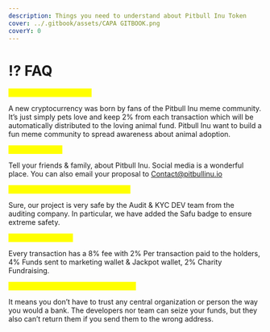 ```yaml
---
description: Things you need to understand about Pitbull Inu Token
cover: ../.gitbook/assets/CAPA GITBOOK.png
coverY: 0
---
```


# ⁉ FAQ

<mark style="color:yellow;">**What is Pitbull Inu Coin?**</mark>

A new cryptocurrency was born by fans of the Pitbull Inu meme community. It’s just simply pets love and keep 2% from each transaction which will be automatically distributed to the loving animal fund. Pitbull Inu want to build a fun meme community to spread awareness about animal adoption.

<mark style="color:yellow;">**How can I help?**</mark>

Tell your friends & family, about Pitbull Inu. Social media is a wonderful place. You can also email your proposal to Contact@pitbullinu.io

<mark style="color:yellow;">**Is the Pitbull Inu project really safe?**</mark>

Sure, our project is very safe by the Audit & KYC DEV team from the auditing company. In particular, we have added the Safu badge to ensure extreme safety.

<mark style="color:yellow;">**What are the fees?**</mark>

Every transaction has a 8% fee with 2% Per transaction paid to the holders, 4% Funds sent to marketing wallet & Jackpot wallet, 2% Charity Fundraising.

<mark style="color:yellow;">**What do you mean by decentralized?**</mark>

It means you don’t have to trust any central organization or person the way you would a bank. The developers nor team can seize your funds, but they also can’t return them if you send them to the wrong address.
